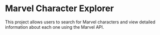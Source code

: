 # Marvel Character Explorer
This project allows users to search for Marvel characters and view detailed information about each one using the Marvel API. 
